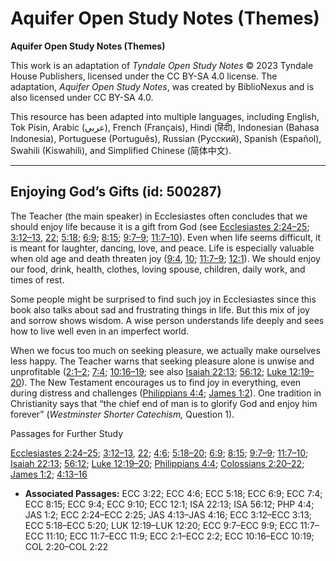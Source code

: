 # Aquifer Open Study Notes (Themes)

**Aquifer Open Study Notes (Themes)**

This work is an adaptation of *Tyndale Open Study Notes* © 2023 Tyndale House Publishers, licensed under the CC BY\-SA 4\.0 license. The adaptation, *Aquifer Open Study Notes*, was created by BiblioNexus and is also licensed under CC BY\-SA 4\.0\.

This resource has been adapted into multiple languages, including English, Tok Pisin, Arabic (عربي), French (Français), Hindi (हिंदी), Indonesian (Bahasa Indonesia), Portuguese (Português), Russian (Русский), Spanish (Español), Swahili (Kiswahili), and Simplified Chinese (简体中文).



--------------------------------

## Enjoying God’s Gifts (id: 500287)

The Teacher (the main speaker) in Ecclesiastes often concludes that we should enjoy life because it is a gift from God (see [Ecclesiastes 2:24–25](https://ref.ly/Eccl2:24-Eccl2:25); [3:12–13](https://ref.ly/Eccl3:12-Eccl3:13), [22](https://ref.ly/Eccl3:22); [5:18](https://ref.ly/Eccl5:18); [6:9](https://ref.ly/Eccl6:9); [8:15](https://ref.ly/Eccl8:15); [9:7–9](https://ref.ly/Eccl9:7-Eccl9:9); [11:7–10](https://ref.ly/Eccl11:7-Eccl11:10)). Even when life seems difficult, it is meant for laughter, dancing, love, and peace. Life is especially valuable when old age and death threaten joy ([9:4](https://ref.ly/Eccl9:4), [10](https://ref.ly/Eccl9:10); [11:7–9](https://ref.ly/Eccl11:7-Eccl11:9); [12:1](https://ref.ly/Eccl12:1)). We should enjoy our food, drink, health, clothes, loving spouse, children, daily work, and times of rest. 

Some people might be surprised to find such joy in Ecclesiastes since this book also talks about sad and frustrating things in life. But this mix of joy and sorrow shows wisdom. A wise person understands life deeply and sees how to live well even in an imperfect world.

When we focus too much on seeking pleasure, we actually make ourselves less happy. The Teacher warns that seeking pleasure alone is unwise and unprofitable ([2:1–2](https://ref.ly/Eccl2:1-Eccl2:2); [7:4](https://ref.ly/Eccl7:4); [10:16–19](https://ref.ly/Eccl10:16-Eccl10:19); see also [Isaiah 22:13](https://ref.ly/Isa22:13); [56:12](https://ref.ly/Isa56:12); [Luke 12:19–20](https://ref.ly/Luke12:19-Luke12:20)). The New Testament encourages us to find joy in everything, even during distress and challenges ([Philippians 4:4](https://ref.ly/Phil4:4); [James 1:2](https://ref.ly/Jas1:2)). One tradition in Christianity says that “the chief end of man is to glorify God and enjoy him forever” (*Westminster Shorter Catechism,* Question 1\).

Passages for Further Study

[Ecclesiastes 2:24–25](https://ref.ly/Eccl2:24-Eccl2:25); [3:12–13](https://ref.ly/Eccl3:12-Eccl3:13), [22](https://ref.ly/Eccl3:22); [4:6](https://ref.ly/Eccl4:6); [5:18–20](https://ref.ly/Eccl5:18-Eccl5:20); [6:9](https://ref.ly/Eccl6:9); [8:15](https://ref.ly/Eccl8:15); [9:7–9](https://ref.ly/Eccl9:7-Eccl9:9); [11:7–10](https://ref.ly/Eccl11:7-Eccl11:10); [Isaiah 22:13](https://ref.ly/Isa22:13); [56:12](https://ref.ly/Isa56:12); [Luke 12:19–20](https://ref.ly/Luke12:19-Luke12:20); [Philippians 4:4](https://ref.ly/Phil4:4); [Colossians 2:20–22](https://ref.ly/Col2:20-Col2:22); [James 1:2](https://ref.ly/Jas1:2); [4:13–16](https://ref.ly/Jas4:13-Jas4:16)

* **Associated Passages:** ECC 3:22; ECC 4:6; ECC 5:18; ECC 6:9; ECC 7:4; ECC 8:15; ECC 9:4; ECC 9:10; ECC 12:1; ISA 22:13; ISA 56:12; PHP 4:4; JAS 1:2; ECC 2:24–ECC 2:25; JAS 4:13–JAS 4:16; ECC 3:12–ECC 3:13; ECC 5:18–ECC 5:20; LUK 12:19–LUK 12:20; ECC 9:7–ECC 9:9; ECC 11:7–ECC 11:10; ECC 11:7–ECC 11:9; ECC 2:1–ECC 2:2; ECC 10:16–ECC 10:19; COL 2:20–COL 2:22

